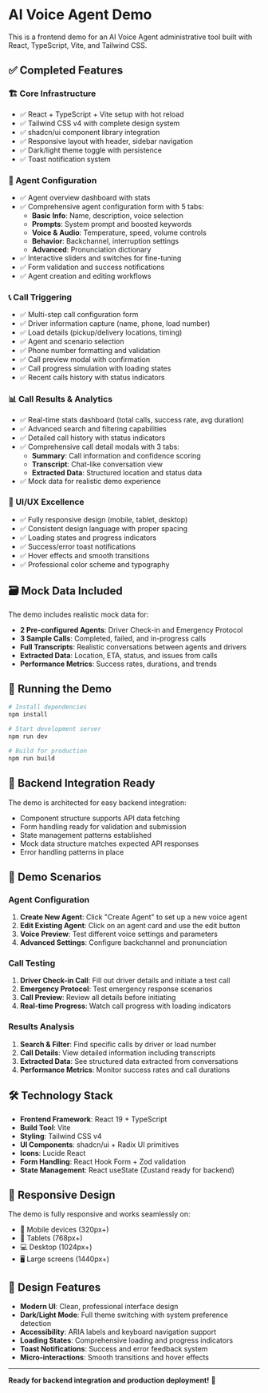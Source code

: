 # AI Voice Agent Demo

This is a frontend demo for an AI Voice Agent administrative tool built with React, TypeScript, Vite, and Tailwind CSS.

## ✅ Completed Features

### 🏗️ Core Infrastructure
- ✅ React + TypeScript + Vite setup with hot reload
- ✅ Tailwind CSS v4 with complete design system
- ✅ shadcn/ui component library integration
- ✅ Responsive layout with header, sidebar navigation
- ✅ Dark/light theme toggle with persistence
- ✅ Toast notification system

### 🤖 Agent Configuration
- ✅ Agent overview dashboard with stats
- ✅ Comprehensive agent configuration form with 5 tabs:
  - **Basic Info**: Name, description, voice selection
  - **Prompts**: System prompt and boosted keywords
  - **Voice & Audio**: Temperature, speed, volume controls
  - **Behavior**: Backchannel, interruption settings
  - **Advanced**: Pronunciation dictionary
- ✅ Interactive sliders and switches for fine-tuning
- ✅ Form validation and success notifications
- ✅ Agent creation and editing workflows

### 📞 Call Triggering
- ✅ Multi-step call configuration form
- ✅ Driver information capture (name, phone, load number)
- ✅ Load details (pickup/delivery locations, timing)
- ✅ Agent and scenario selection
- ✅ Phone number formatting and validation
- ✅ Call preview modal with confirmation
- ✅ Call progress simulation with loading states
- ✅ Recent calls history with status indicators

### 📊 Call Results & Analytics
- ✅ Real-time stats dashboard (total calls, success rate, avg duration)
- ✅ Advanced search and filtering capabilities
- ✅ Detailed call history with status indicators
- ✅ Comprehensive call detail modals with 3 tabs:
  - **Summary**: Call information and confidence scoring
  - **Transcript**: Chat-like conversation view
  - **Extracted Data**: Structured location and status data
- ✅ Mock data for realistic demo experience

### 🎨 UI/UX Excellence
- ✅ Fully responsive design (mobile, tablet, desktop)
- ✅ Consistent design language with proper spacing
- ✅ Loading states and progress indicators
- ✅ Success/error toast notifications
- ✅ Hover effects and smooth transitions
- ✅ Professional color scheme and typography

## 🗃️ Mock Data Included

The demo includes realistic mock data for:
- **2 Pre-configured Agents**: Driver Check-in and Emergency Protocol
- **3 Sample Calls**: Completed, failed, and in-progress calls
- **Full Transcripts**: Realistic conversations between agents and drivers
- **Extracted Data**: Location, ETA, status, and issues from calls
- **Performance Metrics**: Success rates, durations, and trends

## 🚀 Running the Demo

```bash
# Install dependencies
npm install

# Start development server
npm run dev

# Build for production
npm run build
```

## 🔮 Backend Integration Ready

The demo is architected for easy backend integration:
- Component structure supports API data fetching
- Form handling ready for validation and submission
- State management patterns established
- Mock data structure matches expected API responses
- Error handling patterns in place

## 🎯 Demo Scenarios

### Agent Configuration
1. **Create New Agent**: Click "Create Agent" to set up a new voice agent
2. **Edit Existing Agent**: Click on an agent card and use the edit button
3. **Voice Preview**: Test different voice settings and parameters
4. **Advanced Settings**: Configure backchannel and pronunciation

### Call Testing
1. **Driver Check-in Call**: Fill out driver details and initiate a test call
2. **Emergency Protocol**: Test emergency response scenarios
3. **Call Preview**: Review all details before initiating
4. **Real-time Progress**: Watch call progress with loading indicators

### Results Analysis
1. **Search & Filter**: Find specific calls by driver or load number
2. **Call Details**: View detailed information including transcripts
3. **Extracted Data**: See structured data extracted from conversations
4. **Performance Metrics**: Monitor success rates and call durations

## 🛠️ Technology Stack

- **Frontend Framework**: React 19 + TypeScript
- **Build Tool**: Vite
- **Styling**: Tailwind CSS v4
- **UI Components**: shadcn/ui + Radix UI primitives
- **Icons**: Lucide React
- **Form Handling**: React Hook Form + Zod validation
- **State Management**: React useState (Zustand ready for backend)

## 📱 Responsive Design

The demo is fully responsive and works seamlessly on:
- 📱 Mobile devices (320px+)
- 📱 Tablets (768px+)
- 💻 Desktop (1024px+)
- 🖥️ Large screens (1440px+)

## 🎨 Design Features

- **Modern UI**: Clean, professional interface design
- **Dark/Light Mode**: Full theme switching with system preference detection
- **Accessibility**: ARIA labels and keyboard navigation support
- **Loading States**: Comprehensive loading and progress indicators
- **Toast Notifications**: Success and error feedback system
- **Micro-interactions**: Smooth transitions and hover effects

---

**Ready for backend integration and production deployment!** 🚀

